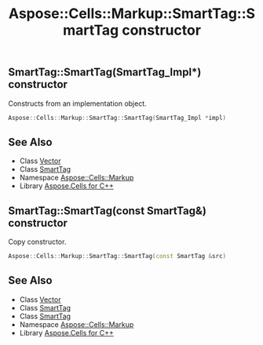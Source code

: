 ﻿---
title: Aspose::Cells::Markup::SmartTag::SmartTag constructor
linktitle: SmartTag
second_title: Aspose.Cells for C++ API Reference
description: 'Aspose::Cells::Markup::SmartTag::SmartTag constructor. Constructs from an implementation object in C++.'
type: docs
weight: 100
url: /cpp/aspose.cells.markup/smarttag/smarttag/
---
## SmartTag::SmartTag(SmartTag_Impl*) constructor


Constructs from an implementation object.

```cpp
Aspose::Cells::Markup::SmartTag::SmartTag(SmartTag_Impl *impl)
```

## See Also

* Class [Vector](../../../aspose.cells/vector/)
* Class [SmartTag](../)
* Namespace [Aspose::Cells::Markup](../../)
* Library [Aspose.Cells for C++](../../../)
## SmartTag::SmartTag(const SmartTag\&) constructor


Copy constructor.

```cpp
Aspose::Cells::Markup::SmartTag::SmartTag(const SmartTag &src)
```

## See Also

* Class [Vector](../../../aspose.cells/vector/)
* Class [SmartTag](../)
* Class [SmartTag](../)
* Namespace [Aspose::Cells::Markup](../../)
* Library [Aspose.Cells for C++](../../../)
